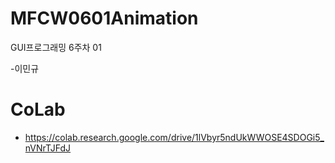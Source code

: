 # MFCW0601Animation
GUI프로그래밍 6주차 01

-이민규

# CoLab
- https://colab.research.google.com/drive/1lVbyr5ndUkWWOSE4SDOGi5_nVNrTJFdJ
